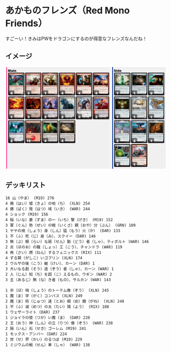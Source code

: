 # あかものフレンズ（Red Mono Friends）

すごーい！きみはPWをドラゴンにするのが得意なフレンズなんだね！

## イメージ

![](<https://github.com/18gou-dqx/mtga/blob/images/images/mono-red-friends.png>)

## デッキリスト

```
16 山（やま） (M19) 276
4 廃（はい）墟（きょ）の地（ち） (XLN) 254
4 爆（ばく）発（はつ）域（いき） (WAR) 244
4 ショック (M19) 156
4 稲（いな）妻（ずま）の一（いち）撃（げき） (M19) 152
3 軍（ぐん）勢（ぜい）の戦（いくさ）親（おや）分（ぶん） (GRN) 109
1 ヤヤの焼（しょう）身（しん）猛（もう）火（か） (DAR) 133
1 不（ふ）死（じ）身（み）、スクイー (DAR) 146
3 無（ぶ）頼（らい）な扇（せん）動（どう）者（しゃ）、ティボルト (WAR) 146
2 炎（ほのお）の職（しょっ）工（こう）、チャンドラ (WAR) 119
4 再（さい）燃（ねん）するフェニックス (RIX) 111
4 ずる賢（がしこ）いゴブリン (XLN) 174
2 ウルザの後（こう）継（けい）、カーン (DAR) 1
3 大いなる創（そう）造（ぞう）者（しゃ）、カーン (WAR) 1
2 人（じん）知（ち）を超（こ）えるもの、ウギン (WAR) 2
3 主（あるじ）無（な）き者（もの）、サルカン (WAR) 143

1 歩（ほ）哨（しょう）のトーテム像（ぞう） (XLN) 245
1 魔（ま）学（がく）コンパス (XLN) 249
2 魔（ま）術（じゅつ）遠（とお）眼（め）鏡（がね） (XLN) 248
1 不（ふ）滅（めつ）の太（たい）陽（よう） (RIX) 180
1 ウェザーライト (DAR) 237
1 ジョイラの使（つか）い魔（ま） (DAR) 220
2 王（おう）神（しん）の立（りつ）像（ぞう） (WAR) 238
2 隕（いん）石（せき）ゴーレム (M19) 241
1 モックス・アンバー (DAR) 224
2 世（せ）界（かい）のるつぼ (M19) 229
1 ミジウムの戦（せん）車（しゃ） (WAR) 138

```


